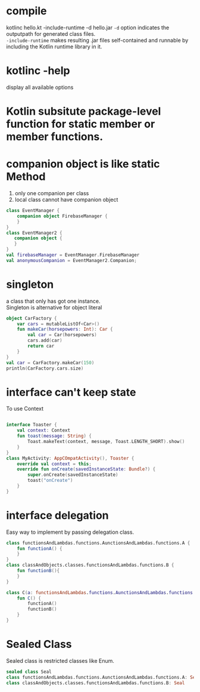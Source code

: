 # compile
kotlinc hello.kt -include-runtime -d hello.jar
`-d` option indicates the outputpath for generated class files.  
`-include-runtime` makes resulting .jar files self-contained  and runnable by including the Kotlin runtime library in it.  
# kotlinc -help
display all available options

# Kotlin subsitute package-level function for static member or member functions.  

# companion object is like static Method
1. only one companion per class
2. local class cannot have companion object
```kotlin
class EventManager {
    companion object FirebaseManager {
    }   
}
class EventManager2 {
   companion object {
   }
}
val firebaseManager = EventManager.FirebaseManager
val anonymousCompanion = EventManager2.Companion;
```

# singleton
a class that only has got one instance.  
Singleton is alternative for object literal  
```kotlin
object CarFactory {
    var cars = mutableListOf<Car>()
    fun makeCar(horsepowers: Int): Car {
        val car = Car(horsepowers)
        cars.add(car)
        return car
    } 
}
val car = CarFactory.makeCar(150)
println(CarFactory.cars.size)
```

# interface can't keep state
To use Context
```kotlin

interface Toaster {
    val context: Context
    fun toast(message: String) {
        Toast.makeText(context, message, Toast.LENGTH_SHORT).show()
    }
}
class MyActivity: AppCOmpatActivity(), Toaster {
    override val context = this;
    override fun onCreate(savedInstanceState: Bundle?) {
        super.onCreate(savedInstanceState)
        toast("onCreate")
    }
}
```
# interface delegation
Easy way to implement by passing delegation class.  
  
```kotlin
class functionsAndLambdas.functions.AunctionsAndLambdas.functions.A {
    fun functionA() {
    }   
}
class classAndObjects.classes.functionsAndLambdas.functions.B {
    fun functionB(){
    }
}

class C(a: functionsAndLambdas.functions.AunctionsAndLambdas.functions.A, b: classAndObjects.classes.functionsAndLambdas.functions.B): functionsAndLambdas.functions.AunctionsAndLambdas.functions.A by a, classAndObjects.classes.functionsAndLambdas.functions.B by b {
    fun C() {
        functionA()
        functionB()
    }
}
```


# Sealed Class 
Sealed class is restricted classes like Enum. 
```kotlin
sealed class Seal
class functionsAndLambdas.functions.AunctionsAndLambdas.functions.A: Seal
class classAndObjects.classes.functionsAndLambdas.functions.B: Seal

```